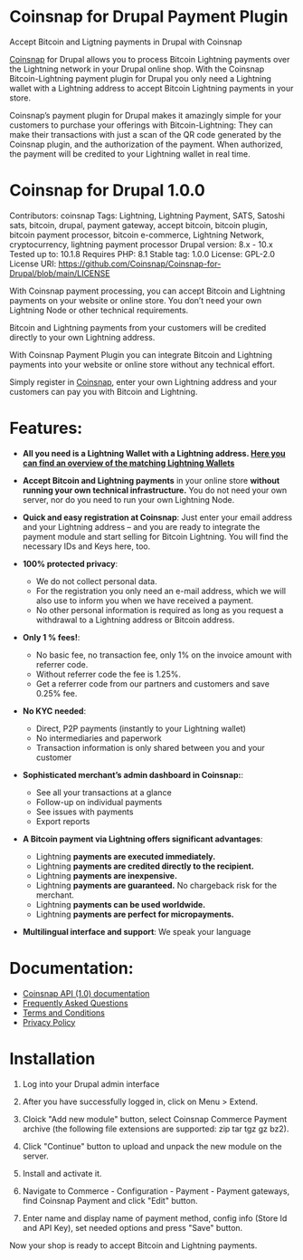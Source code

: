 # Coinsnap for Drupal Payment Plugin

Accept Bitcoin and Ligtning payments in Drupal with Coinsnap 

[Coinsnap](https://coinsnap.io/en/) for Drupal allows you to process Bitcoin Lightning payments over the Lightning network in your Drupal online shop. 
With the Coinsnap Bitcoin-Lightning payment plugin for Drupal you only need a Lightning wallet with a Lightning address to accept Bitcoin Lightning payments in your store.

Coinsnap’s payment plugin for Drupal makes it amazingly simple for your customers to purchase your offerings with Bitcoin-Lightning: They can make their transactions with just a scan of the QR code generated by the Coinsnap plugin, and the authorization of the payment. 
When authorized, the payment will be credited to your Lightning wallet in real time.

# Coinsnap for Drupal 1.0.0 #

Contributors: coinsnap
Tags: Lightning, Lightning Payment, SATS, Satoshi sats, bitcoin, drupal, payment gateway, accept bitcoin, bitcoin plugin, bitcoin payment processor, bitcoin e-commerce, Lightning Network, cryptocurrency, lightning payment processor
Drupal version: 8.x - 10.x
Tested up to: 10.1.8
Requires PHP: 8.1
Stable tag: 1.0.0
License: GPL-2.0
License URI: https://github.com/Coinsnap/Coinsnap-for-Drupal/blob/main/LICENSE

With Coinsnap payment processing, you can accept Bitcoin and Lightning payments on your website or online store. You don’t need your own Lightning Node or other technical requirements.

Bitcoin and Lightning payments from your customers will be credited directly to your own Lightning address.

With Coinsnap Payment Plugin you can integrate Bitcoin and Lightning payments into your website or online store without any technical effort.

Simply register in [Coinsnap](https://app.coinsnap.io/), enter your own Lightning address and your customers can pay you with Bitcoin and Lightning.


# Features: #

* **All you need is a Lightning Wallet with a Lightning address. [Here you can find an overview of the matching Lightning Wallets](https://coinsnap.io/en/lightning-wallet-with-lightning-address/)**

* **Accept Bitcoin and Lightning payments** in your online store **without running your own technical infrastructure.** You do not need your own server, nor do you need to run your own Lightning Node.

* **Quick and easy registration at Coinsnap**: Just enter your email address and your Lightning address – and you are ready to integrate the payment module and start selling for Bitcoin Lightning. You will find the necessary IDs and Keys here, too.

* **100% protected privacy**:
    * We do not collect personal data.
    * For the registration you only need an e-mail address, which we will also use to inform you when we have received a payment.
    * No other personal information is required as long as you request a withdrawal to a Lightning address or Bitcoin address.

* **Only 1 % fees!**:
    * No basic fee, no transaction fee, only 1% on the invoice amount with referrer code.
    * Without referrer code the fee is 1.25%.
    * Get a referrer code from our partners and customers and save 0.25% fee.

* **No KYC needed**:
    * Direct, P2P payments (instantly to your Lightning wallet)
    * No intermediaries and paperwork
    * Transaction information is only shared between you and your customer

* **Sophisticated merchant’s admin dashboard in Coinsnap:**:
    * See all your transactions at a glance
    * Follow-up on individual payments
    * See issues with payments
    * Export reports

* **A Bitcoin payment via Lightning offers significant advantages**:
    * Lightning **payments are executed immediately.**
    * Lightning **payments are credited directly to the recipient.**
    * Lightning **payments are inexpensive.**
    * Lightning **payments are guaranteed.** No chargeback risk for the merchant.
    * Lightning **payments can be used worldwide.**
    * Lightning **payments are perfect for micropayments.**

* **Multilingual interface and support**: We speak your language


# Documentation: #

* [Coinsnap API (1.0) documentation](https://docs.coinsnap.io/)
* [Frequently Asked Questions](https://coinsnap.io/en/faq/) 
* [Terms and Conditions](https://coinsnap.io/en/general-terms-and-conditions/)
* [Privacy Policy](https://coinsnap.io/en/privacy/)

# Installation #

1. Log into your Drupal admin interface

2. After you have successfully logged in, click on Menu > Extend.

3. Cloick "Add new module" button, select Coinsnap Commerce Payment archive (the following file extensions are supported: zip tar tgz gz bz2).

4. Click "Continue" button to upload and unpack the new module on the server.

5. Install and activate it.

6. Navigate to Commerce - Configuration - Payment - Payment gateways, find Coinsnap Payment and click "Edit" button.

7. Enter name and display name of payment method, config info (Store Id and API Key), set needed options and press "Save" button. 

Now your shop is ready to accept Bitcoin and Lightning payments.

	
